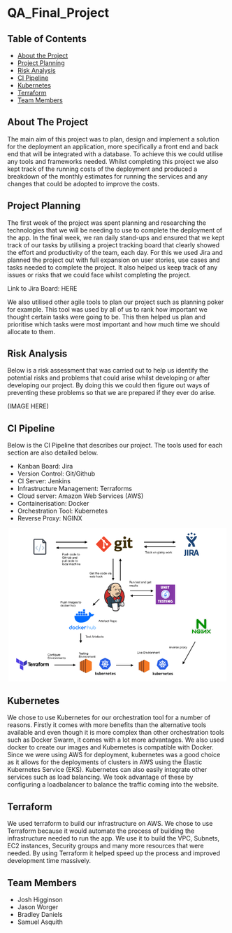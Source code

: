 # QA_Final_Project



<!-- TABLE OF CONTENTS -->
## Table of Contents

* [About the Project](#about-the-project)
* [Project Planning](#project-planning)
* [Risk Analysis](#risk-analysis)
* [CI Pipeline](#ci-pipeline)
* [Kubernetes](#kubernetes)
* [Terraform](#terraform)
* [Team Members](#team-members)




<!-- ABOUT THE PROJECT -->
## About The Project


The main aim of this project was to plan, design and implement a solution for the deployment an application, more specifically a front end and back end that will be integrated with a database. To achieve this we could utilise any tools and frameworks needed.  Whilst completing this project we also kept track of the running costs of the deployment and produced a breakdown of the monthly estimates for running the services and any changes that could be adopted to improve the costs.

## Project Planning

The first week of the project was spent planning and researching the technologies that we will be needing to use to complete the deployment of the app. In the final week, we ran daily stand-ups and ensured that we kept track of our tasks by utilising a project tracking board that clearly showed the effort and productivity of the team, each day. For this we used Jira and planned the project out with full expansion on user stories, use cases and tasks needed to complete the project. It also helped  us keep track of any issues or risks that we could face whilst completing the project.

Link to Jira Board: HERE

We also utilised other agile tools to plan our project such as planning poker for example.  This tool was used by all of us to rank how important we thought certain tasks were going to be.  This then helped us plan and prioritise which tasks were most important and how much time we should allocate to them.  


## Risk Analysis

Below is a risk assessment that was carried out to help us identify the potential risks and problems that could arise whilst developing or after developing our project. By doing this we could then figure out ways of preventing these problems so that we are prepared if they ever do arise.

(IMAGE HERE)


## CI Pipeline

Below is the CI Pipeline that describes our project.  The tools used for each section are also detailed below.

* Kanban Board: Jira
* Version Control: Git/Github
* CI Server: Jenkins
* Infrastructure Management: Terraforms
* Cloud server: Amazon Web Services (AWS)
* Containerisation: Docker
* Orchestration Tool: Kubernetes
* Reverse Proxy: NGINX

<p align="center">
<kbd><img src="Documents/ci_pipeline.jpeg" alt="ci" width="500"/></kbd>
</p>

## Kubernetes

We chose to use Kubernetes for our orchestration tool for a number of reasons.  Firstly it comes with more benefits than the alternative tools available and even though it is more complex than other orchestration tools such as Docker Swarm, it comes with a lot more advantages.  We also used docker to create our images and Kubernetes is compatible with Docker. Since we were using AWS for deployment, kubernetes was a good choice as it allows for the deployments of clusters in AWS using the Elastic Kubernetes Service (EKS). Kubernetes can also easily integrate other services such as load balancing. We took advantage of these by configuring a loadbalancer to balance the traffic coming into the website.


## Terraform

We used terraform to build our infrastructure on AWS. We chose to use Terraform because it would automate the process of building the infrastructure needed to run the app.  We use it to build the VPC, Subnets, EC2 instances, Security groups and many more resources that were needed.  By using Terraform it helped speed up the process and improved development time massively.


## Team Members

* Josh Higginson
* Jason Worger
* Bradley Daniels
* Samuel Asquith
